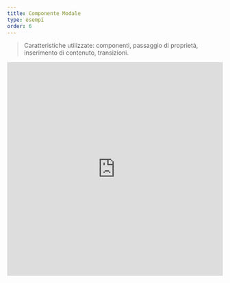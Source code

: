 ```yaml
---
title: Componente Modale
type: esempi
order: 6
---
```


> Caratteristiche utilizzate: componenti, passaggio di proprietà, inserimento di contenuto, transizioni.

<iframe width="100%" height="500" src="http://jsfiddle.net/yyx990803/msx42stu/embedded/result,html,js,css" allowfullscreen="allowfullscreen" frameborder="0"></iframe>
